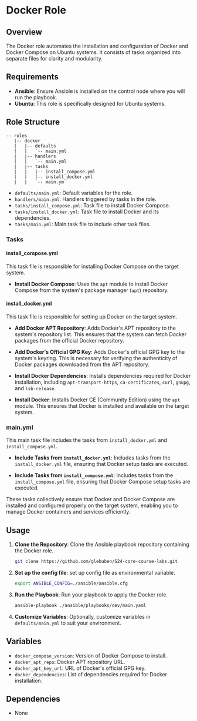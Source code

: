 # Docker Role

## Overview

The Docker role automates the installation and configuration of Docker and Docker Compose on Ubuntu systems. It consists of tasks organized into separate files for clarity and modularity.

## Requirements

- **Ansible**: Ensure Ansible is installed on the control node where you will run the playbook.
- **Ubuntu**: This role is specifically designed for Ubuntu systems.

## Role Structure

```
-- roles
   |-- docker
   |   |-- defaults
   |   |   `-- main.yml
   |   |-- handlers
   |   |   `-- main.yml
   |   |-- tasks
   |   |   |-- install_compose.yml
   |   |   |-- install_docker.yml
   |   |   `-- main.ym
```


- `defaults/main.yml`: Default variables for the role.
- `handlers/main.yml`: Handlers triggered by tasks in the role.
- `tasks/install_compose.yml`: Task file to install Docker Compose.
- `tasks/install_docker.yml`: Task file to install Docker and its dependencies.
- `tasks/main.yml`: Main task file to include other task files.
### Tasks
#### install_compose.yml

This task file is responsible for installing Docker Compose on the target system.

- **Install Docker Compose**: Uses the `apt` module to install Docker Compose from the system's package manager (`apt`) repository.

#### install_docker.yml

This task file is responsible for setting up Docker on the target system.

- **Add Docker APT Repository**: Adds Docker's APT repository to the system's repository list. This ensures that the system can fetch Docker packages from the official Docker repository.

- **Add Docker's Official GPG Key**: Adds Docker's official GPG key to the system's keyring. This is necessary for verifying the authenticity of Docker packages downloaded from the APT repository.

- **Install Docker Dependencies**: Installs dependencies required for Docker installation, including `apt-transport-https`, `ca-certificates`, `curl`, `gnupg`, and `lsb-release`.

- **Install Docker**: Installs Docker CE (Community Edition) using the `apt` module. This ensures that Docker is installed and available on the target system.

### main.yml

This main task file includes the tasks from `install_docker.yml` and `install_compose.yml`.

- **Include Tasks from `install_docker.yml`**: Includes tasks from the `install_docker.yml` file, ensuring that Docker setup tasks are executed.

- **Include Tasks from `install_compose.yml`**: Includes tasks from the `install_compose.yml` file, ensuring that Docker Compose setup tasks are executed.

These tasks collectively ensure that Docker and Docker Compose are installed and configured properly on the target system, enabling you to manage Docker containers and services efficiently.

## Usage

1. **Clone the Repository**: Clone the Ansible playbook repository containing the Docker role.

    ```bash
    git clone https://github.com/glebuben/S24-core-course-labs.git
    ```

2. **Set up the config file**: set up config file as environmental variable.

    ```bash
    export ANSIBLE_CONFIG=./ansible/ansible.cfg
    ```

3. **Run the Playbook**: Run your playbook to apply the Docker role.

    ```bash
    ansible-playbook ./ansible/playbooks/dev/main.yaml
    ```

4. **Customize Variables**: Optionally, customize variables in `defaults/main.yml` to suit your environment.

## Variables

- `docker_compose_version`: Version of Docker Compose to install.
- `docker_apt_repo`: Docker APT repository URL.
- `docker_apt_key_url`: URL of Docker's official GPG key.
- `docker_dependencies`: List of dependencies required for Docker installation.

## Dependencies

- None

